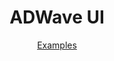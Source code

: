 <p align="center">
    <h1 align="center">ADWave UI</h1>
    <p align="center">
        <a href="https://ncpa0.github.io/adwave-docs/">
            Examples
        </a>
    </p>
</p>

